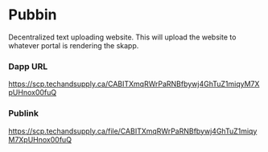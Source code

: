 # Pubbin

Decentralized text uploading website. This will upload the website to whatever portal is rendering the skapp.

### Dapp URL
https://scp.techandsupply.ca/CABITXmqRWrPaRNBfbywj4GhTuZ1miqyM7XpUHnox00fuQ

### Publink
https://scp.techandsupply.ca/file/CABITXmqRWrPaRNBfbywj4GhTuZ1miqyM7XpUHnox00fuQ

